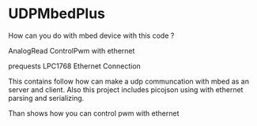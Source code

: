 # UDPMbedPlus

How can you do with mbed device with this code ?

AnalogRead
ControlPwm with ethernet


prequests
LPC1768 
Ethernet Connection





This contains follow how can make a udp communcation with mbed as an server and client.
Also this project includes picojson using with ethernet parsing and serializing.

Than shows how you can control pwm with ethernet 
